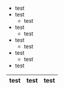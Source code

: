 - test
- test
  - test
- test
  - test
- test
  - test
- test
  - test
- test

|test|test|test|
|:---:|:---:|:---:|